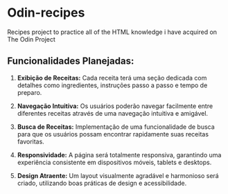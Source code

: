 # Odin-recipes
Recipes project to practice all of the HTML knowledge i have acquired on The Odin Project

## Funcionalidades Planejadas:

1. **Exibição de Receitas:** Cada receita terá uma seção dedicada com detalhes como ingredientes, instruções passo a passo e tempo de preparo.

2. **Navegação Intuitiva:** Os usuários poderão navegar facilmente entre diferentes receitas através de uma navegação intuitiva e amigável.

3. **Busca de Receitas:** Implementação de uma funcionalidade de busca para que os usuários possam encontrar rapidamente suas receitas favoritas.

4. **Responsividade:** A página será totalmente responsiva, garantindo uma experiência consistente em dispositivos móveis, tablets e desktops.

5. **Design Atraente:** Um layout visualmente agradável e harmonioso será criado, utilizando boas práticas de design e acessibilidade.
